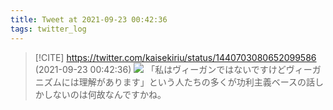 ```yaml
---
title: Tweet at 2021-09-23 00:42:36
tags: twitter_log
---
```


> [!CITE] https://twitter.com/kaisekiriu/status/1440703080652099586 (2021-09-23 00:42:36)
> ![](https://twitter.com/kaisekiriu/status/1440703080652099586)
> 「私はヴィーガンではないですけどヴィーガニズムには理解があります」という人たちの多くが功利主義ベースの話しかしないのは何故なんですかね。
